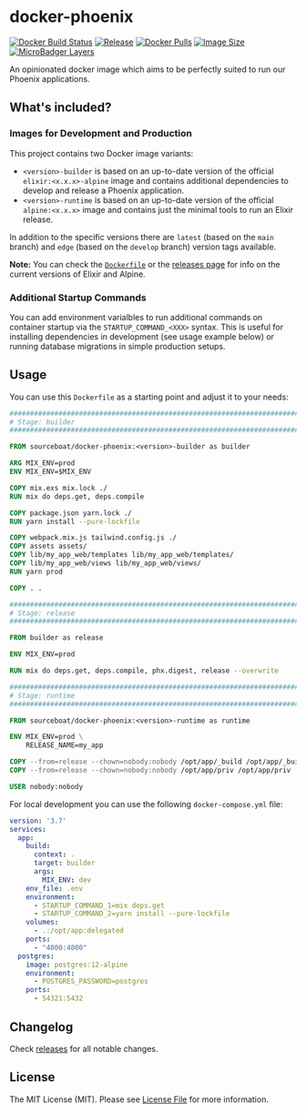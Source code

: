 # docker-phoenix

[![Docker Build Status](https://img.shields.io/docker/cloud/build/sourceboat/docker-phoenix.svg?style=flat-square)](https://hub.docker.com/r/sourceboat/docker-phoenix/builds/)
[![Release](https://img.shields.io/github/release/sourceboat/docker-phoenix.svg?style=flat-square)](https://github.com/sourceboat/docker-phoenix/releases)
[![Docker Pulls](https://img.shields.io/docker/pulls/sourceboat/docker-phoenix.svg?style=flat-square)](https://hub.docker.com/r/sourceboat/docker-phoenix/)
[![Image Size](https://img.shields.io/docker/image-size/sourceboat/docker-phoenix?style=flat-square)](https://microbadger.com/images/sourceboat/docker-phoenix)
[![MicroBadger Layers](https://img.shields.io/microbadger/layers/sourceboat/docker-phoenix.svg?style=flat-square)](https://microbadger.com/images/sourceboat/docker-phoenix)

An opinionated docker image which aims to be perfectly suited to run our Phoenix applications.

## What's included?

### Images for Development and Production

This project contains two Docker image variants:

- `<version>-builder` is based on an up-to-date version of the official `elixir:<x.x.x>-alpine` image and contains additional dependencies to develop and release a Phoenix application.
- `<version>-runtime` is based on an up-to-date version of the  official `alpine:<x.x.x>` image and contains just the minimal tools to run an Elixir release.

In addition to the specific versions there are `latest` (based on the `main` branch) and `edge` (based on the `develop` branch) version tags available.

**Note:** You can check the [`Dockerfile`](Dockerfile) or the [releases page](https://github.com/sourceboat/docker-phoenix/releases) for info on the current versions of Elixir and Alpine.

### Additional Startup Commands

You can add environment varialbles to run additional commands on container startup via the `STARTUP_COMMAND_<XXX>` syntax.
This is useful for installing dependencies in development (see usage example below) or running database migrations in simple production setups.

## Usage

You can use this `Dockerfile` as a starting point and adjust it to your needs:

```Dockerfile
########################################################################
# Stage: builder
########################################################################

FROM sourceboat/docker-phoenix:<version>-builder as builder

ARG MIX_ENV=prod
ENV MIX_ENV=$MIX_ENV

COPY mix.exs mix.lock ./
RUN mix do deps.get, deps.compile

COPY package.json yarn.lock ./
RUN yarn install --pure-lockfile

COPY webpack.mix.js tailwind.config.js ./
COPY assets assets/
COPY lib/my_app_web/templates lib/my_app_web/templates/
COPY lib/my_app_web/views lib/my_app_web/views/
RUN yarn prod

COPY . .

########################################################################
# Stage: release
########################################################################

FROM builder as release

ENV MIX_ENV=prod

RUN mix do deps.get, deps.compile, phx.digest, release --overwrite

########################################################################
# Stage: runtime
########################################################################

FROM sourceboat/docker-phoenix:<version>-runtime as runtime

ENV MIX_ENV=prod \
    RELEASE_NAME=my_app

COPY --from=release --chown=nobody:nobody /opt/app/_build /opt/app/_build
COPY --from=release --chown=nobody:nobody /opt/app/priv /opt/app/priv

USER nobody:nobody
```

For local development you can use the following `docker-compose.yml` file:

```yml
version: '3.7'
services:
  app:
    build:
      context: .
      target: builder
      args:
        MIX_ENV: dev
    env_file: .env
    environment:
      - STARTUP_COMMAND_1=mix deps.get
      - STARTUP_COMMAND_2=yarn install --pure-lockfile
    volumes:
      - .:/opt/app:delegated
    ports:
      - "4000:4000"
  postgres:
    image: postgres:12-alpine
    environment:
      - POSTGRES_PASSWORD=postgres
    ports:
      - 54321:5432
```

## Changelog

Check [releases](https://github.com/sourceboat/docker-phoenix/releases) for all notable changes.

## License

The MIT License (MIT). Please see [License File](LICENSE.md) for more information.
